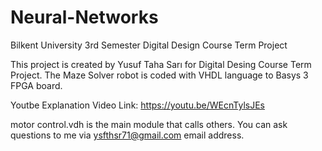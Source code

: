 # Neural-Networks

Bilkent University 3rd Semester Digital Design Course Term Project

This project is created by Yusuf Taha Sarı for Digital Desing Course Term Project. The Maze Solver robot is coded with VHDL language to Basys 3 FPGA board.

Youtbe Explanation Video Link: https://youtu.be/WEcnTylsJEs

motor control.vdh is the main module that calls others. You can ask questions to me via ysfthsr71@gmail.com email address.
